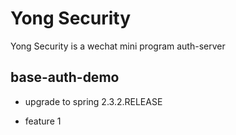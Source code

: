 # Yong Security

Yong Security is a wechat mini program auth-server 


## base-auth-demo

- upgrade to spring 2.3.2.RELEASE

- feature 1
